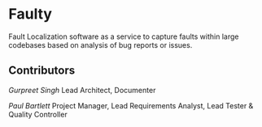 # Faulty 

Fault Localization software as a service to capture faults within large codebases based on analysis of bug reports or issues.

## Contributors
*Gurpreet Singh*
Lead Architect, Documenter

*Paul Bartlett*
Project Manager, Lead Requirements Analyst, Lead Tester & Quality Controller
